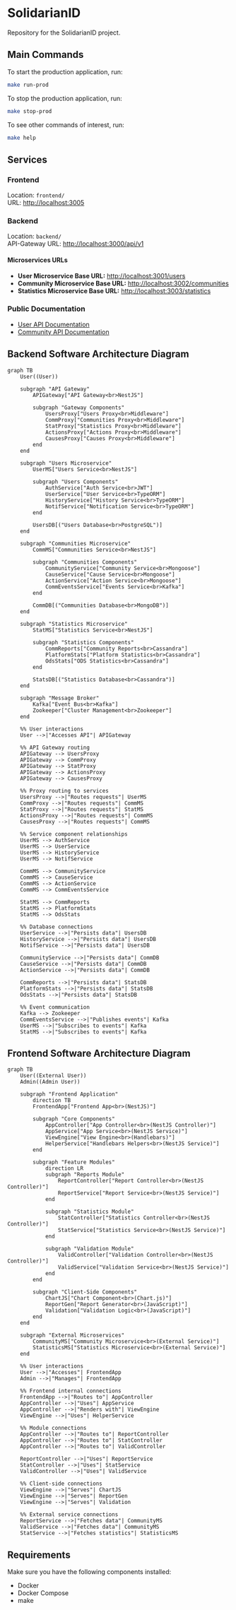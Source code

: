 # SolidarianID

Repository for the SolidarianID project.

## Main Commands

To start the production application, run:

```sh
make run-prod
```

To stop the production application, run:

```sh
make stop-prod
```

To see other commands of interest, run:

```sh
make help
```

## Services

### Frontend

Location: `frontend/`  
URL: [http://localhost:3005](http://localhost:3005)

### Backend

Location: `backend/`  
API-Gateway URL: [http://localhost:3000/api/v1](http://localhost:3000/api/v1)

#### Microservices URLs

- **User Microservice Base URL:** [http://localhost:3001/users](http://localhost:3001/users)
- **Community Microservice Base URL:** [http://localhost:3002/communities](http://localhost:3002/communities)
- **Statistics Microservice Base URL:** [http://localhost:3003/statistics](http://localhost:3003/statistics)

### Public Documentation

- [User API Documentation](http://localhost:3000/api/v1/doc/users)
- [Community API Documentation](http://localhost:3000/api/v1/doc/communities)

## Backend Software Architecture Diagram

```mermaid
graph TB
    User((User))

    subgraph "API Gateway"
        APIGateway["API Gateway<br>NestJS"]

        subgraph "Gateway Components"
            UsersProxy["Users Proxy<br>Middleware"]
            CommProxy["Communities Proxy<br>Middleware"]
            StatProxy["Statistics Proxy<br>Middleware"]
            ActionsProxy["Actions Proxy<br>Middleware"]
            CausesProxy["Causes Proxy<br>Middleware"]
        end
    end

    subgraph "Users Microservice"
        UserMS["Users Service<br>NestJS"]

        subgraph "Users Components"
            AuthService["Auth Service<br>JWT"]
            UserService["User Service<br>TypeORM"]
            HistoryService["History Service<br>TypeORM"]
            NotifService["Notification Service<br>TypeORM"]
        end

        UsersDB[("Users Database<br>PostgreSQL")]
    end

    subgraph "Communities Microservice"
        CommMS["Communities Service<br>NestJS"]

        subgraph "Communities Components"
            CommunityService["Community Service<br>Mongoose"]
            CauseService["Cause Service<br>Mongoose"]
            ActionService["Action Service<br>Mongoose"]
            CommEventsService["Events Service<br>Kafka"]
        end

        CommDB[("Communities Database<br>MongoDB")]
    end

    subgraph "Statistics Microservice"
        StatMS["Statistics Service<br>NestJS"]

        subgraph "Statistics Components"
            CommReports["Community Reports<br>Cassandra"]
            PlatformStats["Platform Statistics<br>Cassandra"]
            OdsStats["ODS Statistics<br>Cassandra"]
        end

        StatsDB[("Statistics Database<br>Cassandra")]
    end

    subgraph "Message Broker"
        Kafka["Event Bus<br>Kafka"]
        Zookeeper["Cluster Management<br>Zookeeper"]
    end

    %% User interactions
    User -->|"Accesses API"| APIGateway

    %% API Gateway routing
    APIGateway --> UsersProxy
    APIGateway --> CommProxy
    APIGateway --> StatProxy
    APIGateway --> ActionsProxy
    APIGateway --> CausesProxy

    %% Proxy routing to services
    UsersProxy -->|"Routes requests"| UserMS
    CommProxy -->|"Routes requests"| CommMS
    StatProxy -->|"Routes requests"| StatMS
    ActionsProxy -->|"Routes requests"| CommMS
    CausesProxy -->|"Routes requests"| CommMS

    %% Service component relationships
    UserMS --> AuthService
    UserMS --> UserService
    UserMS --> HistoryService
    UserMS --> NotifService

    CommMS --> CommunityService
    CommMS --> CauseService
    CommMS --> ActionService
    CommMS --> CommEventsService

    StatMS --> CommReports
    StatMS --> PlatformStats
    StatMS --> OdsStats

    %% Database connections
    UserService -->|"Persists data"| UsersDB
    HistoryService -->|"Persists data"| UsersDB
    NotifService -->|"Persists data"| UsersDB

    CommunityService -->|"Persists data"| CommDB
    CauseService -->|"Persists data"| CommDB
    ActionService -->|"Persists data"| CommDB

    CommReports -->|"Persists data"| StatsDB
    PlatformStats -->|"Persists data"| StatsDB
    OdsStats -->|"Persists data"| StatsDB

    %% Event communication
    Kafka --> Zookeeper
    CommEventsService -->|"Publishes events"| Kafka
    UserMS -->|"Subscribes to events"| Kafka
    StatMS -->|"Subscribes to events"| Kafka
```

## Frontend Software Architecture Diagram

```mermaid
graph TB
    User((External User))
    Admin((Admin User))

    subgraph "Frontend Application"
        direction TB
        FrontendApp["Frontend App<br>(NestJS)"]

        subgraph "Core Components"
            AppController["App Controller<br>(NestJS Controller)"]
            AppService["App Service<br>(NestJS Service)"]
            ViewEngine["View Engine<br>(Handlebars)"]
            HelperService["Handlebars Helpers<br>(NestJS Service)"]
        end

        subgraph "Feature Modules"
            direction LR
            subgraph "Reports Module"
                ReportController["Report Controller<br>(NestJS Controller)"]
                ReportService["Report Service<br>(NestJS Service)"]
            end

            subgraph "Statistics Module"
                StatController["Statistics Controller<br>(NestJS Controller)"]
                StatService["Statistics Service<br>(NestJS Service)"]
            end

            subgraph "Validation Module"
                ValidController["Validation Controller<br>(NestJS Controller)"]
                ValidService["Validation Service<br>(NestJS Service)"]
            end
        end

        subgraph "Client-Side Components"
            ChartJS["Chart Component<br>(Chart.js)"]
            ReportGen["Report Generator<br>(JavaScript)"]
            Validation["Validation Logic<br>(JavaScript)"]
        end
    end

    subgraph "External Microservices"
        CommunityMS["Community Microservice<br>(External Service)"]
        StatisticsMS["Statistics Microservice<br>(External Service)"]
    end

    %% User interactions
    User -->|"Accesses"| FrontendApp
    Admin -->|"Manages"| FrontendApp

    %% Frontend internal connections
    FrontendApp -->|"Routes to"| AppController
    AppController -->|"Uses"| AppService
    AppController -->|"Renders with"| ViewEngine
    ViewEngine -->|"Uses"| HelperService

    %% Module connections
    AppController -->|"Routes to"| ReportController
    AppController -->|"Routes to"| StatController
    AppController -->|"Routes to"| ValidController

    ReportController -->|"Uses"| ReportService
    StatController -->|"Uses"| StatService
    ValidController -->|"Uses"| ValidService

    %% Client-side connections
    ViewEngine -->|"Serves"| ChartJS
    ViewEngine -->|"Serves"| ReportGen
    ViewEngine -->|"Serves"| Validation

    %% External service connections
    ReportService -->|"Fetches data"| CommunityMS
    ValidService -->|"Fetches data"| CommunityMS
    StatService -->|"Fetches statistics"| StatisticsMS
```

## Requirements

Make sure you have the following components installed:

- Docker
- Docker Compose
- make
